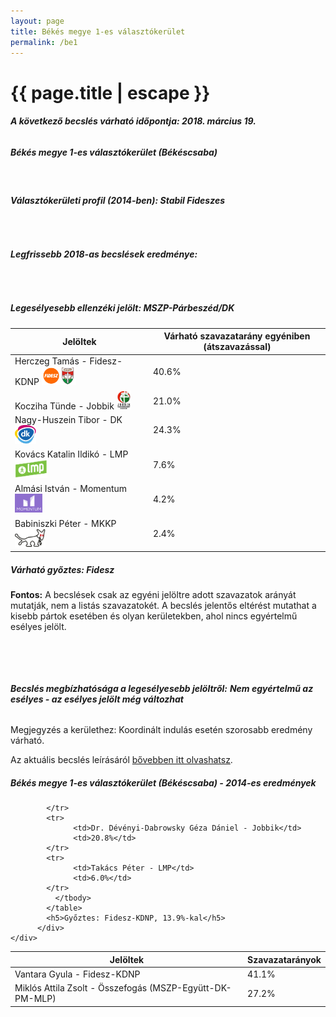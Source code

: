 ```yaml
---
layout: page
title: Békés megye 1-es választókerület
permalink: /be1
---
```


<h1 class="page-title">{{ page.title | escape }}</h1>

<div class="section">
    <div class="row">
          <div class="col s12"><h6><span><strong>A következő becslés várható időpontja: 2018. március 19.</strong></span></h6>
		  <h5>Békés megye 1-es választókerület (Békéscsaba)</h5>
<br/><h6><strong>Választókerületi profil (2014-ben): <span id="profil">Stabil Fideszes</span></strong></h6>
<br/>
<h6><strong>Legfrissebb 2018-as becslések eredménye:</strong></h6><br/>
			<h5><strong>Legesélyesebb ellenzéki jelölt: <span id="masodik">MSZP-Párbeszéd/DK</span><span id="esely2"></span><span></span></strong></h5>
<table class="striped">
              <thead>
                <tr>
                    <th>Jelöltek</th>
                    <th>Várható szavazatarány egyéniben (átszavazással)</th>
                </tr>
              </thead>
              <tbody>
             <tr>
                  <td>Herczeg Tamás - Fidesz-KDNP <img src="images/fideszkdnp_logo.png" style="width:55px;height:30px;"></td>
				  <td id="id_fidesz">40.6%</td>
			</tr>
			<tr><td>Kocziha Tünde - Jobbik <img src="images/jobbik_logo.png" style="width:23px;height:30px;"></td><td id="id_jobbik">21.0%</td></tr>
<tr>
                  <td>Nagy-Huszein Tibor - DK <img src="images/dk_logo.png" style="width:34px;height:30px;"></td>
				  <td id="id_baloldal">24.3%</td>
			</tr>
			<tr>
                  <td>Kovács Katalin Ildikó - LMP <img src="images/lmp_logo.png" style="width:52px;height:30px;"></td>
				  <td id="lmp">7.6%</td>
			</tr>
			<tr>
				  <td>Almási István - Momentum <img src="images/momentum_logo.png" style="width:44px;height:30px;"></td>
				  <td id="id_momentum">4.2%</td>
			</tr>
   
<tr>
<td>Babiniszki Péter - MKKP <img src="images/mkkp_logo.png" style="width:49px;height:30px;"></td>
<td id="id_mkkp">2.4%</td>
</tr>                
              </tbody>
            </table><h5>Várható győztes: <span id="gyoztes">Fidesz</span><span id="esely"></span><span></span></h5>
			
			
<p><strong>Fontos:</strong> A becslések csak az egyéni jelöltre adott szavazatok arányát mutatják, nem a listás szavazatokét. A becslés jelentős eltérést mutathat a kisebb pártok esetében és olyan kerületekben, ahol nincs egyértelmű esélyes jelölt.</p>
<br/>
			
<br/><h6><strong>Becslés megbízhatósága a legesélyesebb jelöltről:</strong> <strong><span id="biztos_jelolt">Nem egyértelmű az esélyes - az esélyes jelölt még változhat</span></strong></h6>
<p>Megjegyzés a kerülethez: Koordinált indulás esetén szorosabb eredmény várható.</p>
<p>Az aktuális becslés leírásáról <a href="../metodologia#0312">bővebben itt olvashatsz</a>.</p>
          </div>
    </div>
</div>

<div class="section">
    <div class="row">
          <div class="col s12">
		  <h5>Békés megye 1-es választókerület (Békéscsaba) - 2014-es eredmények</h5>
            <table class="striped">
              <thead>
                <tr>
                    <th>Jelöltek</th>
                    <th>Szavazatarányok</th>
                </tr>
              </thead>
              <tbody>
             <tr>
                  <td>Vantara Gyula - Fidesz-KDNP</td>
				  <td>41.1%</td>
			</tr>
			<tr>
			      <td>Miklós Attila Zsolt - Összefogás (MSZP-Együtt-DK-PM-MLP)</td>
				  <td>27.2%</td>
			      
			</tr>
			<tr>
			      <td>Dr. Dévényi-Dabrowsky Géza Dániel - Jobbik</td>
				  <td>20.8%</td>
			</tr>
			<tr>
				  <td>Takács Péter - LMP</td>
				  <td>6.0%</td>
			</tr>                
              </tbody>
            </table>
			<h5>Győztes: Fidesz-KDNP, 13.9%-kal</h5>
          </div>
    </div>
</div>

